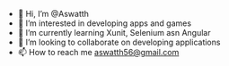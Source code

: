 - 👋 Hi, I’m @Aswatth
- 👀 I’m interested in developing apps and games
- 🌱 I’m currently learning Xunit, Selenium asn Angular
- 💞️ I’m looking to collaborate on developing applications
- 📫 How to reach me aswatth56@gmail.com

<!---
Aswatth/Aswatth is a ✨ special ✨ repository because its `README.md` (this file) appears on your GitHub profile.
You can click the Preview link to take a look at your changes.
--->
